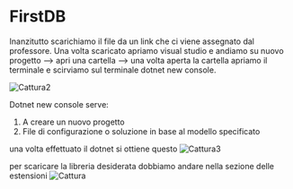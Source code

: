# FirstDB
Inanzitutto scarichiamo il file da un link che ci viene assegnato dal professore.
Una volta scaricato apriamo visual studio e andiamo su nuovo progetto --> apri una cartella --> una volta aperta la cartella apriamo il terminale e scirviamo sul terminale dotnet new console.

![Cattura2](https://user-images.githubusercontent.com/116791297/236143796-924bbae4-d1af-4354-a859-5cef86adfc20.PNG)

Dotnet new console serve:
1) A creare un nuovo progetto
2) File di configurazione o soluzione in base al modello specificato

una volta effettuato il dotnet si ottiene questo
![Cattura3](https://user-images.githubusercontent.com/116791297/236144041-c3b87cc1-d676-4b02-b2f1-dfab9916dd95.PNG)


per scaricare la libreria desiderata dobbiamo andare nella sezione delle estensioni
![Cattura](https://user-images.githubusercontent.com/116791297/236142487-2815eca5-e162-4237-aac9-d8f3ac6e118c.PNG)

